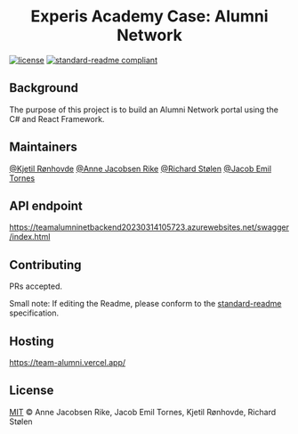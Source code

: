 <div align="center">
    <h1>Experis Academy Case: Alumni Network</h1>
</div>

[![license](https://img.shields.io/badge/License-MIT-green.svg)](LICENSE)
[![standard-readme compliant](https://img.shields.io/badge/readme%20style-standard-brightgreen.svg?style=flat-square)](https://github.com/RichardLitt/standard-readme)

## Background
The purpose of this project is to build an Alumni Network portal using the C# and React Framework.

## Maintainers

[@Kjetil Rønhovde](https://gitlab.com/kjetil2)
[@Anne Jacobsen Rike](https://gitlab.com/AnneRike)
[@Richard Stølen](https://gitlab.com/richardstolen)
[@Jacob Emil Tornes](https://gitlab.com/jacobtornes)

## API endpoint

https://teamalumninetbackend20230314105723.azurewebsites.net/swagger/index.html


## Contributing

PRs accepted.

Small note: If editing the Readme, please conform to the [standard-readme](https://github.com/RichardLitt/standard-readme) specification.

## Hosting
https://team-alumni.vercel.app/

## License

[MIT](../LICENSE) © Anne Jacobsen Rike, Jacob Emil Tornes, Kjetil Rønhovde, Richard Stølen

